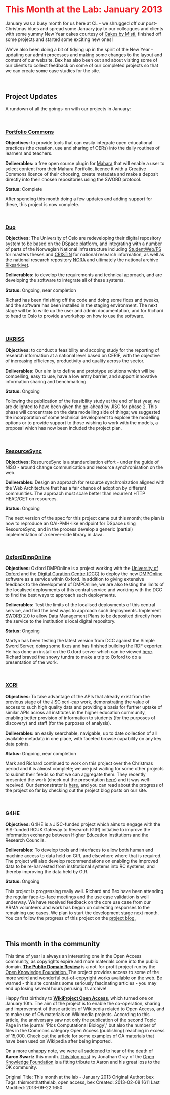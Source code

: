 
<h1 style="color: #ED1C24; padding bottom: 10px">This Month at the Lab: January 2013</h1>
<p> January was a busy month for us here at CL - we shrugged off our post-Christmas blues and spread some January joy to our colleagues and clients with some yummy New Year cakes courtesy of 
 <a href="http://cakesbymisti.co.uk/"> Cakes by Misti,</a> finished off some projects and started some exciting new ones!<p>
 <p>We've also been doing a bit of tidying up in the spirit of the New Year - updating our admin processes and making some changes to the layout and content of our website. Bex has also been out and about visiting some of our clients to collect feedback on some of our completed projects so that we can create some case studies for the site.</p>
<br>
<h2>Project Updates</h2>
<p>A rundown of all the goings-on with our projects in January:</p>
<br>
 <h3><a href="http://cottagelabs.com/projects/portfolio-commons">Portfolio Commons</a></h3>
 <p> <b>Objectives:</b> to provide tools that can easily integrate open educational practices (the creation, use and sharing of OERs) into the daily routines of learners and teachers. </p>
  <p><b>Deliverables:</b> a free open source plugin for <a href="https://mahara.org/"> Mahara</a> that will enable a user to select content from their Mahara Portfolio, licence it with a Creative Commons licence of their choosing, create metadata and make a deposit directly into their chosen repositories using the SWORD protocol.</p>
 <p><b>Status:</b> Complete</p>
<p>After spending this month doing a few updates and adding support for these, this project is now complete. </p>
<br>
<h3><a href="http://cottagelabs.com/projects/duo">Duo</a></h3>
<p><b>Objectives:</b> The University of Oslo are redeveloping their digital repository system to be based on the <a href="http://www.dspace.org">DSpace</a> platform, and integrating with a number of parts of the Norwegian National Infrastructure including <a href="https://www.studweb.no/">StudentWeb/FS</a> for masters theses and <a href="http://www.cristin.no/">CRISTIN</a> for national research information, as well as the national research repository <a href="http://www.ub.uio.no/nora/search.html">NORA</a> and ultimately the national archive <a href="http://www.arkivverket.no/arkivverket/Arkivverket/Riksarkivet">Riksarkivet</a>.</p>
<p><b>Deliverables:</b> to develop the requirements and technical approach, and are developing the software to integrate all of these systems.</p>
<p><b>Status:</b> Ongoing, near completion</p>
<p>Richard has been finishing off the code and doing some fixes and tweaks, and the software has been installed in the staging environment.  The next stage will be to write up the user and admin documentation, and for Richard to head to Oslo to provide a workshop on how to use the software. </p>
<br>
<h3><a href="http://cottagelabs.com/projects/ukriss">UKRISS</a></h3>
<p><b>Objectives:</b> to conduct a feasibility and scoping study for the reporting of research information at a national level based on CERIF, with the objective of increasing efficiency, productivity and quality across the sector.</p>
<p><b>Deliverables:</b> Our aim is to define and prototype solutions which will be compelling, easy to use, have a low entry barrier, and support innovative information sharing and benchmarking.</p>
<p><b>Status:</b> Ongoing</p>
<p>Following the publication of the feasibility study at the end of last year, we are delighted to have been given the go-ahead by JISC for phase 2. This phase will concentrate on the data modelling side of things; we suggested the incorporation of some technical development to explore the modelling options or to provide support to those wishing to work with the models, a proposal which has now been included the project plan.</p>
<br>
<h3><a href="http://cottagelabs.com/projects/resourcesync">ResourceSync</a></h3>
<p><b>Objectives:</b> ResourceSync is a standardisation effort - under the guide of NISO - around change communication and resource synchronisation on the web.</p>
<p><b>Deliverables:</b> Design an approach for resource synchronization aligned with the Web Architecture that has a fair chance of adoption by different communities. The approach must scale better than recurrent HTTP HEAD/GET on resources.</p>
<p><b>Status:</b> Ongoing</p>
<p> The next version of the spec for this project came out this month; the plan is now to  reproduce an OAI-PMH-like endpoint for DSpace using ResourceSync, and in the process develop a generic (partial) implementation of a server-side library in Java.</p>
<br>
<h3><a href="http://cottagelabs.com/projects/oxforddmponline">OxfordDmpOnline</a></h3>
<p><b>Objectives:</b> Oxford DMPOnline is a project working with the <a href="http://ox.ac.uk/">University of Oxford</a> and the <a href="http://www.dcc.ac.uk/">Digital Curation Centre (DCC)</a> to deploy the new <a href="https://dmponline.dcc.ac.uk/">DMPOnline</a> software as a service within Oxford.  In addition to giving extensive feedback to the development of DMPOnline, we are also testing the limits of the localised deployments of this central service and working with the DCC to find the best ways to approach such deployments.</p>
<p><b>Deliverables:</b> Test the limits of the localised deployments of this central service, and find the best ways to approach such deployments. Implement <a href="http://cottagelabs.com/projects/sword2">SWORD 2.0</a> to allow Data Management Plans to be deposited directly from the service to the institution's local digital repository.</p>
<p><b>Status:</b> Ongoing</p>
<p>Martyn has been testing the latest version from DCC against the Simple Sword Server, doing some fixes and has finished building the RDF exporter. He has done an install on the Oxford server which can be viewed <a href=" http://zoo-stack01.zoo.ox.ac.uk"> here</a>. Richard braved the snowy tundra to make a trip to Oxford to do a presentation of the work.</p>
<br>
<h3><a href="http://cottagelabs.com/projects/xcri">XCRI</a></h3>
<p><b>Objectives:</b> To take advantage of the APIs that already exist from the previous stage of the JISC xcri-cap work, demonstrating the value of access to such high quality data and providing a basis for further uptake of similar APIs across all institutes in the higher education community, enabling better provision of information to students (for the purposes of discovery) and staff (for the purposes of analysis).</p>
<p><b>Deliverables:</b> an easily searchable, navigable, up to date collection of all available metadata in one place, with faceted browse capability on any key data points.</p>
<p><b>Status:</b>  Ongoing, near completion</p>
<p> Mark and Richard continued to work on this project over the Christmas period and it is almost complete; we are just waiting for some other projects to submit their feeds so that we can aggregate them. They recently presented the work (check out the presentation <a href="/news/xcri-lightning">here</a>) and it was well-received. Our demonstrator is <a href="http://test.cottagelabs.com/xcri/">here</a>, and you can read about the progress of the project so far by checking out the project blog posts on our site. </p>
<br>
<h3>G4HE</h3>
<p><b>Objectives:</b> G4HE is a JISC-funded project which aims to engage with the BIS-funded RCUK Gateway to Research (GtR) initiative to improve the information exchange between Higher Education Institutions and the Research Councils.</p>
<p><b>Deliverables:</b> To develop tools and interfaces to allow both human and machine access to data held on GtR, and elsewhere where that is required. The project will also develop recommendations on enabling the improved data to be re-harvested from institutional systems into RC systems, and thereby improving the data held by GtR.</p>
<p><b>Status: </b> Ongoing</p>
<p> This project is progressing really well. Richard and Bex have been attending the regular face-to-face meetings and the use case validation is well underway. We have received feedback on the core use case from our ARMA volunteers and work has begun on collecting responses to the remaining use cases. We plan to start the development stage next month. You can follow the progress of this project on the <a href="http://g4he.wordpress.com/">project blog.</a></p>
<br>
<h2>This month in the community</h2>
<p>This time of year is always an interesting one in the Open Access community, as copyrights expire and more materials come into the public domain.<strong> <a href="http://publicdomainreview.org/about/">The Public Domain Review</a></strong> is a not-for-profit project run by the <a href="http://okfn.org/">Open Knowledge Foundation. </a> The project provides access to some of the more weird and wonderful out-of-copyright works available on the web. Be warned - this site contains some seriously fascinating articles - you may end up losing several hours perusing its archive!</p>
<p>Happy first birthday to <strong><a href="http://en.wikipedia.org/wiki/Wikipedia:WikiProject_Open_Access">WikiProject Open Access</a></strong>, which turned one on January 10th. The aim of the project is to enable the co-operation, sharing and improvement of those articles of Wikipedia related to Open Access, and to make use of OA materials on Wikimedia projects. According to <a href"http://outreach.wikimedia.org/wiki/GLAM/Newsletter/January_2013/Contents/Open_Access_report">this article,</a> the anniversary saw not only the publication of the second Topic Page in the journal 'Plos Computational Biology',' but also the number of files in the Commons category Open Access (publishing) reaching in excess of 15,000.  Check out the article for some examples of OA materials that have been used on  Wikipedia after being imported. 
<br>
<p>On a more  unhappy note, we were all saddened to hear of the death of<strong> Aaron Swartz</strong> this month. <a href="http://blog.okfn.org/2013/01/14/goodbye-aaron-swartz-and-long-live-your-legacy/ ">This blog post</a> by Jonathan Gray of  the <a href="http://okfn.org/">Open Knowledge Foundation</a> is a fitting tribute to Aaron and his great loss to the OK community. </p>

 









Original Title: This month at the lab - January 2013
Original Author: bex
Tags: thismonthatthelab, open access, bex
Created: 2013-02-08 1611
Last Modified: 2013-09-22 1650
